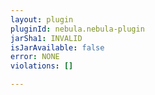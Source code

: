 ```yaml
---
layout: plugin
pluginId: nebula.nebula-plugin
jarSha1: INVALID
isJarAvailable: false
error: NONE
violations: []

---
```

